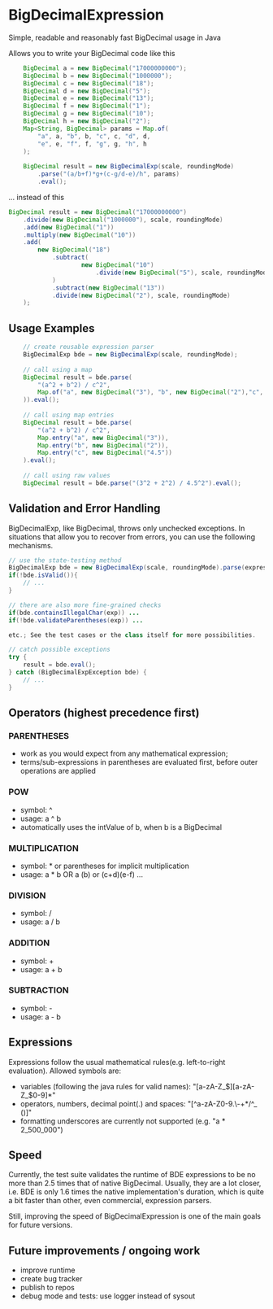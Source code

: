# BigDecimalExpression
Simple, readable and reasonably fast BigDecimal usage in Java

Allows you to write your BigDecimal code like this
```Java
    BigDecimal a = new BigDecimal("17000000000");
    BigDecimal b = new BigDecimal("1000000");
    BigDecimal c = new BigDecimal("18");
    BigDecimal d = new BigDecimal("5");
    BigDecimal e = new BigDecimal("13");
    BigDecimal f = new BigDecimal("1");
    BigDecimal g = new BigDecimal("10");
    BigDecimal h = new BigDecimal("2");
    Map<String, BigDecimal> params = Map.of(
        "a", a, "b", b, "c", c, "d", d, 
        "e", e, "f", f, "g", g, "h", h
    );
    
    BigDecimal result = new BigDecimalExp(scale, roundingMode)
        .parse("(a/b+f)*g+(c-g/d-e)/h", params)
        .eval();
```


... instead of this
```Java
BigDecimal result = new BigDecimal("17000000000")
    .divide(new BigDecimal("1000000"), scale, roundingMode)
    .add(new BigDecimal("1"))
    .multiply(new BigDecimal("10"))
    .add(
        new BigDecimal("18")
            .subtract(
                    new BigDecimal("10")
                        .divide(new BigDecimal("5"), scale, roundingMode)
            )
            .subtract(new BigDecimal("13"))
            .divide(new BigDecimal("2"), scale, roundingMode)
    );
```

## Usage Examples
```Java
    // create reusable expression parser
    BigDecimalExp bde = new BigDecimalExp(scale, roundingMode);
    
    // call using a map
    BigDecimal result = bde.parse(
        "(a^2 + b^2) / c^2", 
        Map.of("a", new BigDecimal("3"), "b", new BigDecimal("2"),"c", new BigDecimal("4.5")
    )).eval();
    
    // call using map entries
    BigDecimal result = bde.parse(
        "(a^2 + b^2) / c^2",
        Map.entry("a", new BigDecimal("3")),
        Map.entry("b", new BigDecimal("2")),
        Map.entry("c", new BigDecimal("4.5"))
    ).eval();
    
    // call using raw values
    BigDecimal result = bde.parse("(3^2 + 2^2) / 4.5^2").eval();
```

## Validation and Error Handling

BigDecimalExp, like BigDecimal, throws only unchecked exceptions. In situations that allow you
 to recover from errors, you can use the following mechanisms.

```Java
// use the state-testing method
BigDecimalExp bde = new BigDecimalExp(scale, roundingMode).parse(expression, params);
if(!bde.isValid()){
    // ...
}

// there are also more fine-grained checks
if(bde.containsIllegalChar(exp)) ... 
if(!bde.validateParentheses(exp)) ...  

etc.; See the test cases or the class itself for more possibilities.

// catch possible exceptions
try {
    result = bde.eval();
} catch (BigDecimalExpException bde) {
    // ...
}
```


## Operators (highest precedence first)
### PARENTHESES
* work as you would expect from any mathematical expression;
* terms/sub-expressions in parentheses are evaluated first, before outer operations are applied
### POW
* symbol: ^
* usage: a ^ b
* automatically uses the intValue of b, when b is a BigDecimal
### MULTIPLICATION
* symbol: * or parentheses for implicit multiplication
* usage: a * b OR a (b) or (c+d)(e-f) ...
### DIVISION
* symbol: /
* usage: a / b
### ADDITION
* symbol: +
* usage: a + b
### SUBTRACTION
* symbol: -
* usage: a - b

## Expressions
Expressions follow the usual mathematical rules(e.g. left-to-right evaluation). Allowed symbols are:
* variables (following the java rules for valid names): "[a-zA-Z_$][a-zA-Z_$0-9]*"
* operators, numbers, decimal point(.) and spaces: "[^a-zA-Z0-9.\\-+*/^_ ()]"
* formatting underscores are currently not supported (e.g. "a * 2_500_000")

## Speed
Currently, the test suite validates the runtime of BDE expressions to be no more than 2.5 times 
that of native BigDecimal. Usually, they are a lot closer, i.e. BDE is only 1.6 times the native implementation's duration, which
is quite a bit faster than other, even commercial, expression parsers.

Still, improving the speed of BigDecimalExpression is one of the main goals for future versions.

## Future improvements / ongoing work
* improve runtime
* create bug tracker
* publish to repos
* debug mode and tests: use logger instead of sysout
